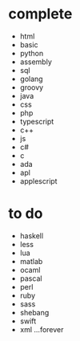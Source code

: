 # complete
- html
 - basic
 - python
 - assembly
 - sql
 - golang
 - groovy
 - java
 - css
 - php
 - typescript
 - c++
 - js
 - c#
 - c
 - ada
- apl
- applescript

 # to do

- haskell
- less
- lua
- matlab
- ocaml
- pascal
- perl
- ruby
- sass
- shebang
- swift
- xml
...forever